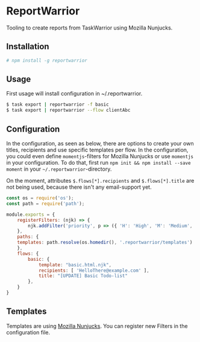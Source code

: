 # ReportWarrior

Tooling to create reports from TaskWarrior using Mozilla Nunjucks.

## Installation

```bash
# npm install -g reportwarrior
```

## Usage

First usage will install configuration in ~/.reportwarrior.

```bash
$ task export | reportwarrior -f basic
$ task export | reportwarrior --flow clientAbc
```

## Configuration

In the configuration, as seen as below, there are options to create your own titles, recipients and use specific templates per flow. In the configuration, you could even define `momentjs`-filters for Mozilla Nunjucks or use `momentjs` in your configuration. To do that, first run `npm init && npm install --save moment` in your `~/.reportwarrior`-directory.

On the moment, attributes `$.flows[*].recipients` and `$.flows[*].title` are not being used, because there isn't any email-support yet.

```js
const os = require('os');
const path = require('path');

module.exports = {
    registerFilters: (njk) => {
        njk.addFilter('priority', p => ({ 'H': 'High', 'M': 'Medium', 'L': 'Low' })[p])
    },
    paths: {
	templates: path.resolve(os.homedir(), '.reportwarrior/templates')
    },
    flows: {
        basic: {
            template: "basic.html.njk",
            recipients: [ 'HelloThere@example.com' ],
            title: "[UPDATE] Basic Todo-list"
        },
    }
}
```

## Templates

Templates are using [Mozilla Nunjucks](https://mozilla.github.io/nunjucks/). You can register new Filters in the configuration file.
